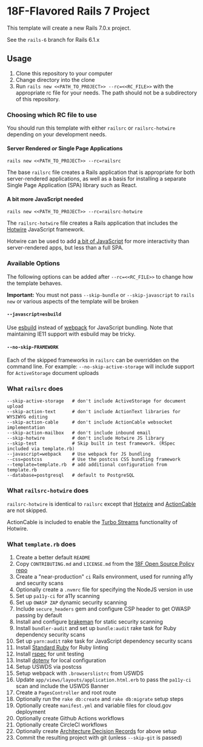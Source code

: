 18F-Flavored Rails 7 Project
============================

This template will create a new Rails 7.0.x project.

See the `rails-6` branch for Rails 6.1.x

## Usage

1. Clone this repository to your computer
1. Change directory into the clone
1. Run `rails new <<PATH_TO_PROJECT>> --rc=<<RC_FILE>>` with the appropriate rc file for your needs. The path should not be a subdirectory of this repository.

### Choosing which RC file to use

You should run this template with either `railsrc` or `railsrc-hotwire` depending on your development needs.

#### Server Rendered _or_ Single Page Applications

`rails new <<PATH_TO_PROJECT>> --rc=railsrc`

The base `railsrc` file creates a Rails application that is appropriate for both server-rendered applications,
as well as a basis for installing a separate Single Page Application (SPA) library such as React.

#### A bit more JavaScript needed

`rails new <<PATH_TO_PROJECT>> --rc=railsrc-hotwire`

The `railsrc-hotwire` file creates a Rails application that includes the [Hotwire](https://hotwired.dev/) JavaScript framework.

Hotwire can be used to add [a bit of JavaScript](https://engineering.18f.gov/web-architecture/#:~:text=are%20more%20complex-,If%20your%20use%20case%20requires%20a%20bit%20of%20client%2Dside%20interactivity%2C%20use%20the%20above%20options%20with%20a%20bit%20of%20JavaScript.,-You%20might%20use)
for more interactivity than server-rendered apps, but less than a full SPA.

### Available Options

The following options can be added after `--rc=<<RC_FILE>>` to change how the template behaves.

**Important:** You must not pass `--skip-bundle` or `--skip-javascript` to `rails new` or various aspects of the template will be broken

#### `--javascript=esbuild`

Use [esbuild](https://esbuild.github.io/) instead of [webpack](https://webpack.js.org/) for JavaScript bundling. Note that
maintaining IE11 support with esbuild may be tricky.

#### `--no-skip-FRAMEWORK`

Each of the skipped frameworks in `railsrc` can be overridden on the command line. For example: `--no-skip-active-storage` will include support for `ActiveStorage` document uploads

### What `railsrc` does

```
--skip-active-storage   # don't include ActiveStorage for document upload
--skip-action-text      # don't include ActionText libraries for WYSIWYG editing
--skip-action-cable     # don't include ActionCable websocket implementation
--skip-action-mailbox   # don't include inbound email
--skip-hotwire          # don't include Hotwire JS library
--skip-test             # Skip built in test framework. (RSpec included via template.rb)
--javascript=webpack    # Use webpack for JS bundling
--css=postcss           # Use the postcss CSS bundling framework
--template=template.rb  # add additional configuration from template.rb
--database=postgresql   # default to PostgreSQL
```

### What `railsrc-hotwire` does

`railsrc-hotwire` is identical to `railsrc` except that [Hotwire](https://hotwired.dev/) and [ActionCable](https://guides.rubyonrails.org/action_cable_overview.html) are not skipped.

ActionCable is included to enable the [Turbo Streams](https://turbo.hotwired.dev/handbook/streams) functionality of Hotwire.


### What `template.rb` does

1. Create a better default `README`
1. Copy `CONTRIBUTING.md` and `LICENSE.md` from the [18F Open Source Policy repo](https://github.com/18F/open-source-policy/)
1. Create a "near-production" `ci` Rails environment, used for running a11y and security scans
1. Optionally create a `.nvmrc` file for specifying the NodeJS version in use
1. Set up `pa11y-ci` for a11y scanning
1. Set up `OWASP ZAP` dynamic security scanning
1. Include `secure_headers` gem and configure CSP header to get OWASP passing by default
1. Install and configure [brakeman](https://rubygems.org/gems/brakeman) for static security scanning
1. Install `bundler-audit` and set up `bundle:audit` rake task for Ruby dependency security scans
1. Set up `yarn:audit` rake task for JavaScript dependency security scans
1. Install [Standard Ruby](https://github.com/testdouble/standard) for Ruby linting
1. Install [rspec](https://rubygems.org/gems/rspec-rails) for unit testing
1. Install [dotenv](https://rubygems.org/gems/dotenv-rails) for local configuration
1. Setup USWDS via postcss
1. Setup webpack with `.browserslistrc` from USWDS
1. Update `app/views/layouts/application.html.erb` to pass the `pa11y-ci` scan and include the USWDS Banner
1. Create a `PagesController` and root route
1. Optionally run the `rake db:create` and `rake db:migrate` setup steps
1. Optionally create `manifest.yml` and variable files for cloud.gov deployment
1. Optionally create Github Actions workflows
1. Optionally create CircleCI workflows
1. Optionally create [Architecture Decision Records](https://adr.github.io/) for above setup
1. Commit the resulting project with git (unless `--skip-git` is passed)
